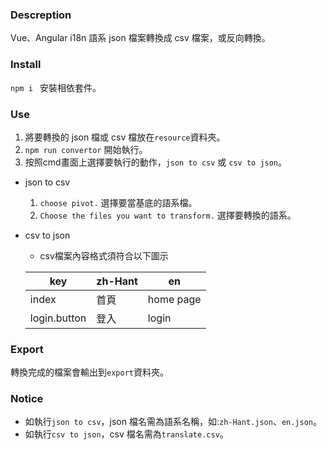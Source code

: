 ### Descreption
Vue、Angular i18n 語系 json 檔案轉換成 csv 檔案，或反向轉換。

### Install
`npm i ` 安裝相依套件。

### Use
1. 將要轉換的 json 檔或 csv 檔放在`resource`資料夾。
1. `npm run convertor` 開始執行。
1. 按照cmd畫面上選擇要執行的動作，`json to csv` 或 `csv to json`。

* json to csv
    1. `choose pivot.` 選擇要當基底的語系檔。
    1. `Choose the files you want to transform.` 選擇要轉換的語系。
* csv to json
    * csv檔案內容格式須符合以下圖示

    |key|zh-Hant|en|
    | ------------ | ------------ | ------------ |
    |index|首頁|home page|
    |login.button|登入|login|


### Export
轉換完成的檔案會輸出到`export`資料夾。

### Notice
* 如執行`json to csv`，json 檔名需為語系名稱，如:`zh-Hant.json`、`en.json`。
* 如執行`csv to json`，csv 檔名需為`translate.csv`。
